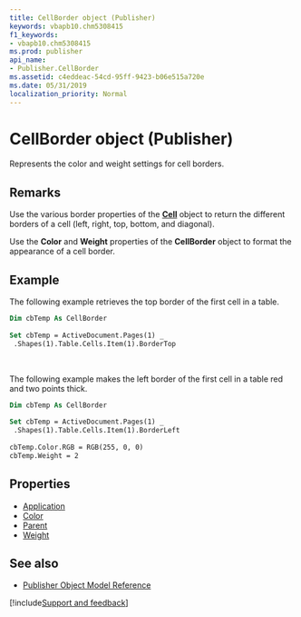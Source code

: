 ```yaml
---
title: CellBorder object (Publisher)
keywords: vbapb10.chm5308415
f1_keywords:
- vbapb10.chm5308415
ms.prod: publisher
api_name:
- Publisher.CellBorder
ms.assetid: c4eddeac-54cd-95ff-9423-b06e515a720e
ms.date: 05/31/2019
localization_priority: Normal
---
```



# CellBorder object (Publisher)

Represents the color and weight settings for cell borders.
 
## Remarks

Use the various border properties of the **[Cell](Publisher.Cell.md)** object to return the different borders of a cell (left, right, top, bottom, and diagonal).

Use the **Color** and **Weight** properties of the **CellBorder** object to format the appearance of a cell border. 

## Example

The following example retrieves the top border of the first cell in a table.

```vb
Dim cbTemp As CellBorder 
 
Set cbTemp = ActiveDocument.Pages(1) _ 
 .Shapes(1).Table.Cells.Item(1).BorderTop
```

<br/>

The following example makes the left border of the first cell in a table red and two points thick.

```vb
Dim cbTemp As CellBorder 
 
Set cbTemp = ActiveDocument.Pages(1) _ 
 .Shapes(1).Table.Cells.Item(1).BorderLeft 
 
cbTemp.Color.RGB = RGB(255, 0, 0) 
cbTemp.Weight = 2
```


## Properties

- [Application](Publisher.CellBorder.Application.md)
- [Color](Publisher.CellBorder.Color.md)
- [Parent](Publisher.CellBorder.Parent.md)
- [Weight](Publisher.CellBorder.Weight.md)

## See also

- [Publisher Object Model Reference](overview/publisher/object-model.md)



[!include[Support and feedback](~/includes/feedback-boilerplate.md)]